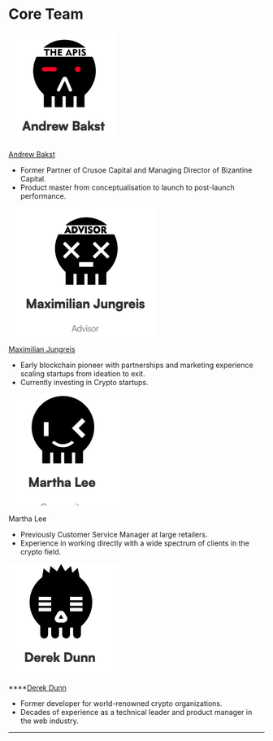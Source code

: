 # Core Team

![](<../.gitbook/assets/截屏2022-03-23 下午12.43.00.png>)

[Andrew Bakst](https://twitter.com/andrew\_bakst)

* Former Partner of Crusoe Capital and Managing Director of Bizantine Capital.&#x20;
* Product master from conceptualisation to launch to post-launch performance.

![](<../.gitbook/assets/截屏2022-03-23 下午12.44.15.png>)

[Maximilian Jungreis](https://twitter.com/MaxWolf\_\_)

* Early blockchain pioneer with partnerships and marketing experience scaling startups from ideation to exit.&#x20;
* Currently investing in Crypto startups.

![](<../.gitbook/assets/截屏2022-03-23 下午12.43.18.png>)

Martha Lee

* Previously Customer Service Manager at large retailers.&#x20;
* Experience in working directly with a wide spectrum of clients in the crypto field.

![](<../.gitbook/assets/截屏2022-03-23 下午12.43.52.png>)

****[Derek Dunn](https://github.com/Derek-Dunn)

* Former developer for world-renowned crypto organizations.&#x20;
* Decades of experience as a technical leader and product manager in the web industry.

****
